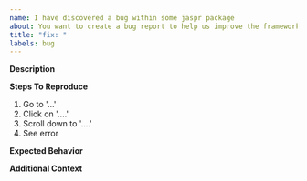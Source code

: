 ```yaml
---
name: I have discovered a bug within some jaspr package
about: You want to create a bug report to help us improve the framework.
title: "fix: "
labels: bug
---
```


**Description**

<!-- A clear and concise description of what the bug is. -->

**Steps To Reproduce**

<!-- Please include full steps to reproduce so that we can reproduce the problem. -->

1. Go to '...'
2. Click on '....'
3. Scroll down to '....'
4. See error

**Expected Behavior**

<!-- A clear and concise description of what you expected to happen. -->

**Additional Context**

<!-- Add any other context about the problem here. -->
